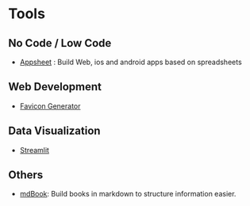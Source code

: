 # Tools

## No Code / Low Code
- [Appsheet](https://about.appsheet.com/home/) : Build Web, ios and android apps based on spreadsheets

## Web Development
- [Favicon Generator](https://realfavicongenerator.net/)

## Data Visualization
- [Streamlit](./streamlit.md)

## Others
- [mdBook](./mdBook.md): Build books in markdown to structure information easier.
